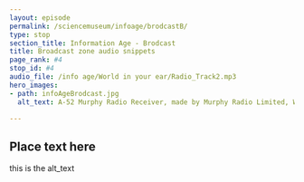 ```yaml
---
layout: episode
permalink: /sciencemuseum/infoage/brodcastB/
type: stop
section_title: Information Age - Brodcast
title: Broadcast zone audio snippets
page_rank: #4
stop_id: #4
audio_file: /info age/World in your ear/Radio_Track2.mp3
hero_images:
- path: infoAgeBrodcast.jpg
  alt_text: A-52 Murphy Radio Receiver, made by Murphy Radio Limited, Welwyn Garden City, Hertfordshire, England, 1938-1939. © The Board of Trustees of the Science Museum

---
```


## Place text here

this is the alt_text
